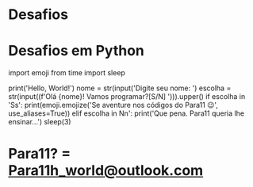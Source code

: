 # Desafios
# Desafios em Python

import emoji
from time import sleep

print('Hello, World!')
nome = str(input('Digite seu nome: ')
escolha = str(input((f'Olá {nome}! Vamos programar?[S/N] '))).upper()
if escolha in 'Ss':
  print(emoji.emojize('Se aventure nos códigos do Para11 :wink:', use_aliases=True))
elif escolha in Nn':
  print('Que pena. Para11 queria lhe ensinar...')
sleep(3)



# Para11? = Para11h_world@outlook.com
